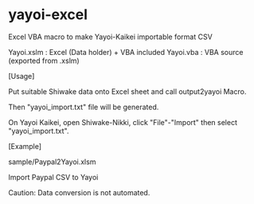 # yayoi-excel
Excel VBA macro to make Yayoi-Kaikei importable format CSV

Yayoi.xslm : Excel (Data holder) + VBA included
Yayoi.vba : VBA source (exported from .xslm)

[Usage]

Put suitable Shiwake data onto Excel sheet and call output2yayoi Macro.

Then "yayoi_import.txt" file will be generated.

On Yayoi Kaikei, open Shiwake-Nikki, click "File"-"Import" then select "yayoi_import.txt".

[Example]

sample/Paypal2Yayoi.xlsm

  Import Paypal CSV to Yayoi

  Caution: Data conversion is not automated.
